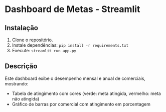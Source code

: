 
# Dashboard de Metas - Streamlit

## Instalação

1. Clone o repositório.
2. Instale dependências: `pip install -r requirements.txt`
3. Execute: `streamlit run app.py`

## Descrição

Este dashboard exibe o desempenho mensal e anual de comerciais, mostrando:

- Tabela de atingimento com cores (verde: meta atingida, vermelho: meta não atingida)
- Gráfico de barras por comercial com atingimento em porcentagem
